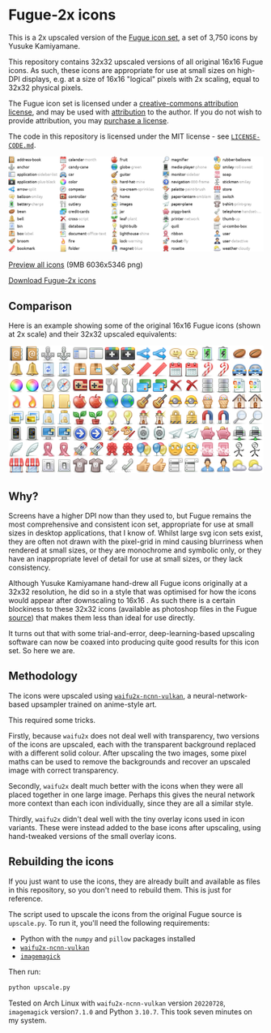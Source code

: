 Fugue-2x icons
==============

This is a 2x upscaled version of the [Fugue icon set](https://p.yusukekamiyamane.com/),
a set of 3,750 icons by Yusuke Kamiyamane.

This repository contains 32x32 upscaled versions of all original 16x16 Fugue icons. As
such, these icons are appropriate for use at small sizes on high-DPI displays, e.g. at a
size of 16x16 "logical" pixels with 2x scaling, equal to 32x32 physical pixels.

The Fugue icon set is licensed under a [creative-commons attribution
license](http://creativecommons.org/licenses/by/3.0/), and may be used with
[attribution](https://p.yusukekamiyamane.com/icons/attribution/) to the author. If you
do not wish to provide attribution, you may [purchase a
license](https://p.yusukekamiyamane.com/icons/license/).

The code in this repository is licensed under the MIT license - see
[`LICENSE-CODE.md`](LICENSE-CODE.md).

[<img src="./mini-preview-icons-2x.png"
      srcset="./mini-preview-icons-2x.png 1x ./mini-preview-icons-2x.png 2x"/>
  ](https://github.com/chrisjbillington/fugue-2x-icons/raw/master/comparison.png)

[Preview all
icons](https://github.com/chrisjbillington/fugue-2x-icons/raw/master/all-2x.png) (9MB
6036x5346 png)

[Download Fugue-2x icons](http://github.com/chrisjbillington/fugue-2x-icons/archive/master.zip)


Comparison
----------

Here is an example showing some of the original 16x16 Fugue icons (shown at 2x scale)
and their 32x32 upscaled equivalents:

[<img src="./comparison.png"
      srcset="./comparison.png 1x ./comparison.png 2x"/>
  ](https://github.com/chrisjbillington/fugue-2x-icons/raw/master/comparison.png)

Why?
----

Screens have a higher DPI now than they used to, but Fugue remains the most
comprehensive and consistent icon set, appropriate for use at small sizes in desktop
applications, that I know of. Whilst large svg icon sets exist, they are often not drawn
with the pixel-grid in mind causing blurriness when rendered at small sizes, or they are
monochrome and symbolic only, or they have an inappropriate level of detail for use at
small sizes, or they lack consistency.

Although Yusuke Kamiyamane hand-drew all Fugue icons originally at a 32x32 resolution,
he did so in a style that was optimised for how the icons would appear after downscaling
to 16x16 . As such there is a certain blockiness to these 32x32 icons (available as
photoshop files in the Fugue
[source](https://p.yusukekamiyamane.com/icons/downloads/fugue-icons-3.5.6-src.zip)) that
makes them less than ideal for use directly.

It turns out that with some trial-and-error, deep-learning-based upscaling software can
now be coaxed into producing quite good results for this icon set. So here we are.

Methodology
-----------

The icons were upscaled using
[`waifu2x-ncnn-vulkan`](https://github.com/nihui/waifu2x-ncnn-vulkan), a
neural-network-based upsampler trained on anime-style art.

This required some tricks.

Firstly, because `waifu2x` does not deal well with transparency, two versions of the
icons are upscaled, each with the transparent background replaced with a different solid
colour. After upscaling the two images, some pixel maths can be used to remove the
backgrounds and recover an upscaled image with correct transparency.

Secondly, `waifu2x` dealt much better with the icons when they were all placed together
in one large image. Perhaps this gives the neural network more context than each icon
individually, since they are all a similar style.

Thirdly, `waifu2x` didn't deal well with the tiny overlay icons used in icon variants.
These were instead added to the base icons after upscaling, using hand-tweaked versions
of the small overlay icons.

Rebuilding the icons
--------------------

If you just want to use the icons, they are already built and available as files in this
repository, so you don't need to rebuild them. This is just for reference.

The script used to upscale the icons from the original Fugue source is `upscale.py`. To
run it, you'll need the following requirements:

* Python with the `numpy` and `pillow` packages installed
* [`waifu2x-ncnn-vulkan`](https://github.com/nihui/waifu2x-ncnn-vulkan)
* [`imagemagick`](https://imagemagick.org/index.php)

Then run:

```bash
python upscale.py
```

Tested on Arch Linux with `waifu2x-ncnn-vulkan` version `20220728`, `imagemagick`
version`7.1.0` and Python `3.10.7`. This took seven minutes on my system.
